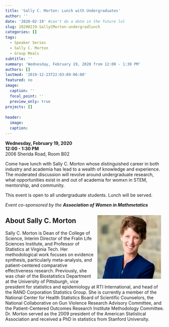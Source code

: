 ```yaml
---
title: 'Sally C. Morton: Lunch with Undergraduates'
author: ''
date: '2020-02-19' #can't do a date in the future lol
slug: 20200219-SallyCMorton-undergradlunch
categories: []
tags: 
  - Speaker Series
  - Sally C. Morton
  - Group Meals
subtitle: ''
summary: 'Wednesday, February 19, 2020 from 12:00 - 1:30 PM'
authors: []
lastmod: '2019-12-23T22:03:09-06:00'
featured: no
image:
  caption: ''
  focal_point: ''
  preview_only: true
projects: []

header:
  image:   
  caption: 
---
```


**Wednesday, February 19, 2020**  
**12:00 - 1:30 PM**  
2006 Sherida Road, Room B02  

Come have lunch with Sally C. Morton whose distinguished career in both industry and academia has lead to a wealth of knowledge and experience. The moderated discussion will revolve around undergraduate research, what opportunities exist in and out of academia for womxn in STEM, mentorship, and community.


This event is open to all undergraduate students. Lunch will be served.  

<i> Event co-sponsored by the <b> Association of Women in Mathmetatics </b> </i>  

<img alt = '' width=40% src='sallymortonpicture.jpg' align="right" style="margin: 10px;"/>
  
## About Sally C. Morton  
Sally C. Morton is Dean of the College of Science, Interim Director of the Fralin Life Sciences Institute, and Professor of Statistics at Virginia Tech. Her methodological work focuses on evidence synthesis, particularly meta-analysis, and patient-centered comparative effectiveness research. Previously, she was chair of the Biostatistics Department at the University of Pittsburgh, vice president for statistics and epidemiology at RTI International, and head of the RAND Corporation Statistics Group. She is currently a member of the National Center for Health Statistics Board of Scientific Counselors, the National Collaborative on Gun Violence Research Advisory Committee, and the Patient-Centered Outcomes Research Institute Methodology Committee. Dr. Morton served as the 2009 president of the American Statistical Association and received a PhD in statistics from Stanford University.  
